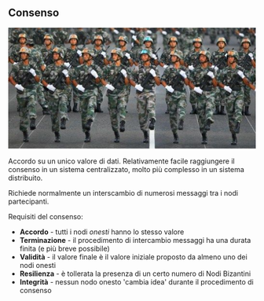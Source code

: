 ## Consenso

![Consensus](../gitbook/images/consensus.png)

Accordo su un unico valore di dati.
Relativamente facile raggiungere il consenso in un sistema centralizzato, molto più complesso in un sistema distribuito.

Richiede normalmente un interscambio di numerosi messaggi tra i nodi partecipanti.

Requisiti del consenso:
* **Accordo** - tutti i nodi _onesti_ hanno lo stesso valore
* **Terminazione** - il procedimento di intercambio messaggi ha una durata finita (e più breve possibile)
* **Validità** - il valore finale è il valore iniziale proposto da almeno uno dei nodi onesti
* **Resilienza** - è tollerata la presenza di un certo numero di Nodi Bizantini
* **Integrità** - nessun nodo onesto 'cambia idea' durante il procedimento di consenso

